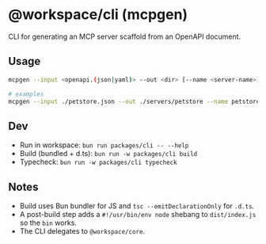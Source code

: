 # @workspace/cli (mcpgen)

CLI for generating an MCP server scaffold from an OpenAPI document.

## Usage
```sh
mcpgen --input <openapi.(json|yaml)> --out <dir> [--name <server-name>] [--runtime bun|node]

# examples
mcpgen --input ./petstore.json --out ./servers/petstore --name petstore-mcp
```

## Dev
- Run in workspace: `bun run packages/cli -- --help`
- Build (bundled + d.ts): `bun run -w packages/cli build`
- Typecheck: `bun run -w packages/cli typecheck`

## Notes
- Build uses Bun bundler for JS and `tsc --emitDeclarationOnly` for `.d.ts`.
- A post-build step adds a `#!/usr/bin/env node` shebang to `dist/index.js` so the `bin` works.
- The CLI delegates to `@workspace/core`.

